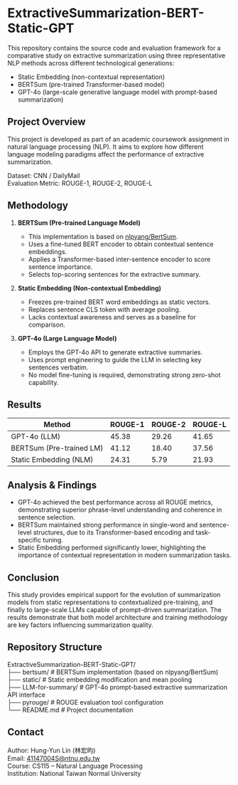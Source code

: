 # ExtractiveSummarization-BERT-Static-GPT

This repository contains the source code and evaluation framework for a comparative study on extractive summarization using three representative NLP methods across different technological generations:

- Static Embedding (non-contextual representation)  
- BERTSum (pre-trained Transformer-based model)  
- GPT-4o (large-scale generative language model with prompt-based summarization)

## Project Overview

This project is developed as part of an academic coursework assignment in natural language processing (NLP). It aims to explore how different language modeling paradigms affect the performance of extractive summarization.

Dataset: CNN / DailyMail  
Evaluation Metric: ROUGE-1, ROUGE-2, ROUGE-L

## Methodology

1. **BERTSum (Pre-trained Language Model)**  
   - This implementation is based on [nlpyang/BertSum](https://github.com/nlpyang/BertSum).  
   - Uses a fine-tuned BERT encoder to obtain contextual sentence embeddings.  
   - Applies a Transformer-based inter-sentence encoder to score sentence importance.  
   - Selects top-scoring sentences for the extractive summary.  

2. **Static Embedding (Non-contextual Embedding)**  
   - Freezes pre-trained BERT word embeddings as static vectors.  
   - Replaces sentence CLS token with average pooling.  
   - Lacks contextual awareness and serves as a baseline for comparison.  

3. **GPT-4o (Large Language Model)**  
   - Employs the GPT-4o API to generate extractive summaries.  
   - Uses prompt engineering to guide the LLM in selecting key sentences verbatim.  
   - No model fine-tuning is required, demonstrating strong zero-shot capability.  

## Results

| Method                    | ROUGE-1 | ROUGE-2 | ROUGE-L |
|--------------------------|---------|---------|---------|
| GPT-4o (LLM)             | 45.38   | 29.26   | 41.65   |
| BERTSum (Pre-trained LM) | 41.12   | 18.40   | 37.56   |
| Static Embedding (NLM)   | 24.31   | 5.79    | 21.93   |

## Analysis & Findings

- GPT-4o achieved the best performance across all ROUGE metrics, demonstrating superior phrase-level understanding and coherence in sentence selection.
- BERTSum maintained strong performance in single-word and sentence-level structures, due to its Transformer-based encoding and task-specific tuning.
- Static Embedding performed significantly lower, highlighting the importance of contextual representation in modern summarization tasks.

## Conclusion

This study provides empirical support for the evolution of summarization models from static representations to contextualized pre-training, and finally to large-scale LLMs capable of prompt-driven summarization. The results demonstrate that both model architecture and training methodology are key factors influencing summarization quality.

## Repository Structure

ExtractiveSummarization-BERT-Static-GPT/  
├── bertsum/                   # BERTSum implementation (based on nlpyang/BertSum)  
├── static/                    # Static embedding modification and mean pooling  
├── LLM-for-summary/           # GPT-4o prompt-based extractive summarization API interface  
├── pyrouge/                   # ROUGE evaluation tool configuration  
└── README.md                  # Project documentation  

## Contact

Author: Hung-Yun Lin (林宏昀)  
Email: 41147004S@ntnu.edu.tw  
Course: CS115 – Natural Language Processing  
Institution: National Taiwan Normal University
